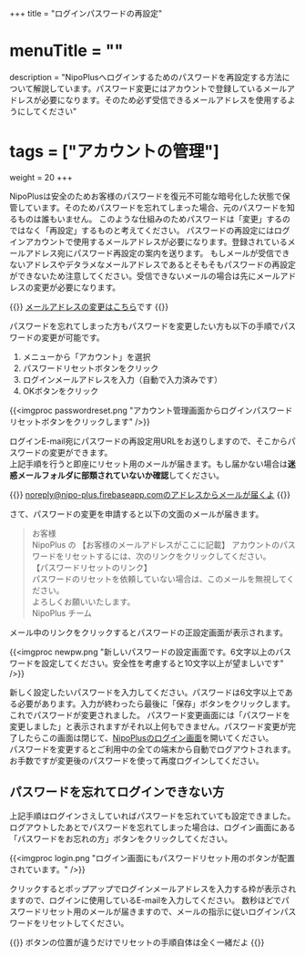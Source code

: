 +++
title = "ログインパスワードの再設定"
# menuTitle = ""
description = "NipoPlusへログインするためのパスワードを再設定する方法について解説しています。パスワード変更にはアカウントで登録しているメールアドレスが必要になります。そのため必ず受信できるメールアドレスを使用するようにしてください"
# tags = ["アカウントの管理"]
weight = 20
+++

NipoPlusは安全のためお客様のパスワードを復元不可能な暗号化した状態で保管しています。そのためパスワードを忘れてしまった場合、元のパスワードを知るものは誰もいません。
このような仕組みのためパスワードは「変更」するのではなく「再設定」するものと考えてください。
パスワードの再設定にはログインアカウントで使用するメールアドレスが必要になります。登録されているメールアドレス宛にパスワード再設定の案内を送ります。
もしメールが受信できないアドレスやデタラメなメールアドレスであるとそもそもパスワードの再設定ができないため注意してください。受信できないメールの場合は先にメールアドレスの変更が必要になります。

{{<alice pos="right" icon="ok">}}
[メールアドレスの変更はこちら](/account/email/)です
{{</alice>}}

パスワードを忘れてしまった方もパスワードを変更したい方も以下の手順でパスワードの変更が可能です。

1. メニューから「アカウント」を選択
1. パスワードリセットボタンをクリック
1. ログインメールアドレスを入力（自動で入力済みです）
1. OKボタンをクリック

{{<imgproc passwordreset.png "アカウント管理画面からログインパスワードリセットボタンをクリックします" />}}

ログインE-mail宛にパスワードの再設定用URLをお送りしますので、そこからパスワードの変更ができます。  
上記手順を行うと即座にリセット用のメールが届きます。もし届かない場合は**迷惑メールフォルダに部類されていないか確認**してください。  

{{<alice pos="right" icon="shield">}}
noreply@nipo-plus.firebaseapp.comのアドレスからメールが届くよ
{{</alice>}}

さて、パスワードの変更を申請すると以下の文面のメールが届きます。

> お客様  
> NipoPlus の 【お客様のメールアドレスがここに記載】 アカウントのパスワードをリセットするには、次のリンクをクリックしてください。  
> 【パスワードリセットのリンク】  
> パスワードのリセットを依頼していない場合は、このメールを無視してください。  
> よろしくお願いいたします。  
> NipoPlus チーム  

メール中のリンクをクリックするとパスワードの正設定画面が表示されます。

{{<imgproc newpw.png "新しいパスワードの設定画面です。6文字以上のパスワードを設定してください。安全性を考慮すると10文字以上が望ましいです" />}}

新しく設定したいパスワードを入力してください。パスワードは6文字以上である必要があります。入力が終わったら最後に「保存」ボタンをクリックします。これでパスワードが変更されました。
パスワード変更画面には「パスワードを変更しました」と表示されますがそれ以上何もできません。パスワード変更が完了したらこの画面は閉じて、[NipoPlusのログイン画面](https://nipo-plus.web.app/)を開いてください。  
パスワードを変更するとご利用中の全ての端末から自動でログアウトされます。お手数ですが変更後のパスワードを使って再度ログインしてください。

## パスワードを忘れてログインできない方

上記手順はログインさえしていればパスワードを忘れていても設定できました。ログアウトしたあとでパスワードを忘れてしまった場合は、ログイン画面にある「パスワードをお忘れの方」ボタンをクリックしてください。

{{<imgproc login.png "ログイン画面にもパスワードリセット用のボタンが配置されています。" />}}

クリックするとポップアップでログインメールアドレスを入力する枠が表示されますので、ログインに使用しているE-mailを入力してください。
数秒ほどでパスワードリセット用のメールが届きますので、メールの指示に従いログインパスワードをリセットしてください。

{{<alice pos="right" icon="ok">}}
ボタンの位置が違うだけでリセットの手順自体は全く一緒だよ
{{</alice>}}